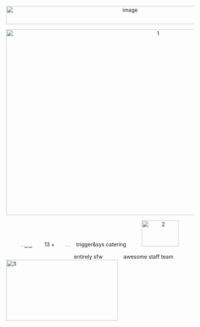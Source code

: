 <p align="center">
<img width="650" height="49" alt="image" src="https://github.com/user-attachments/assets/095a6a86-c657-4244-a462-d55fc5a4ffa0" />
</p>

<p align="center">
<img width="800" height="500" alt="1" src="https://github.com/user-attachments/assets/8ee2bd77-2c9f-4c7d-8369-e4f48b73b985" />
</p>

<p align="center">
𓈒 ‿‿   13 +  𓂃 trigger&sys catering   <img width="100" height="70" alt="2" src="https://github.com/user-attachments/assets/4e9020a1-61fc-41d0-869d-1cd077608fe9" />
  
             entirely sfw    awesome staff team   <img width="300" height="164" alt="3" src="https://github.com/user-attachments/assets/e3acef62-f85f-4b16-8f94-ce20d21138ff" />
</p>
